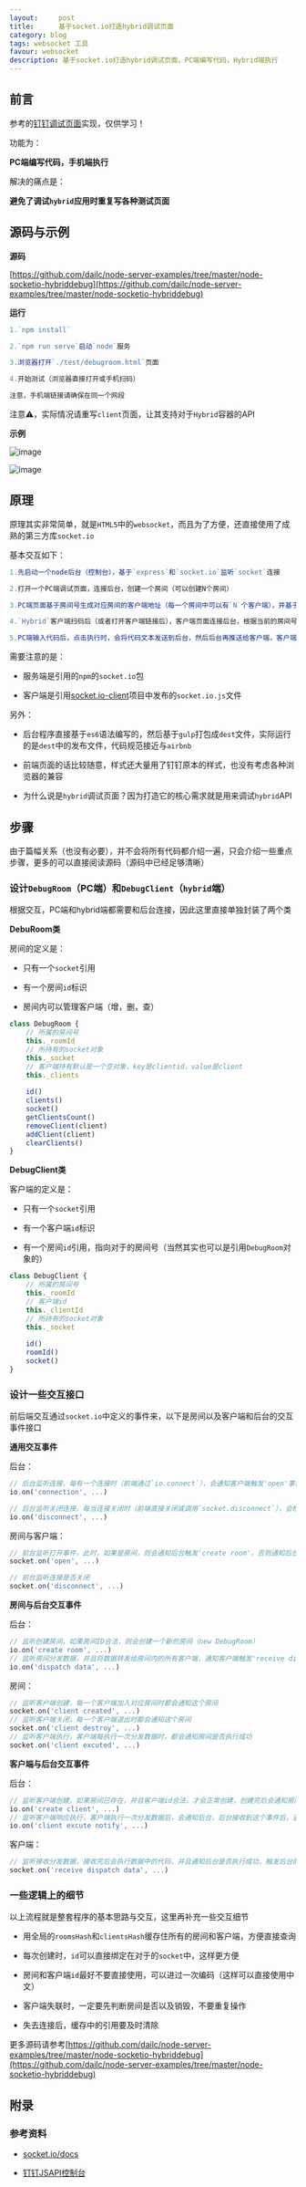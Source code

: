 ```yaml
---
layout:     post
title:      基于socket.io打造hybrid调试页面
category: blog
tags: websocket 工具
favour: websocket
description: 基于socket.io打造hybrid调试页面，PC端编写代码，Hybrid端执行
---
```


## 前言

参考的[钉钉调试页面](https://wsdebug.dingtalk.com/?spm=a219a.7629140.0.0.BHzRGr)实现，仅供学习！

功能为：

__PC端编写代码，手机端执行__

解决的痛点是：

__避免了调试`hybrid`应用时重复写各种测试页面__

## 源码与示例

__源码__

[https://github.com/dailc/node-server-examples/tree/master/node-socketio-hybriddebug](https://github.com/dailc/node-server-examples/tree/master/node-socketio-hybriddebug)

__运行__

```js
1.`npm install`

2.`npm run serve`启动`node`服务

3.浏览器打开`./test/debugroom.html`页面

4.开始测试（浏览器直接打开或手机扫码）

注意，手机端链接请确保在同一个网段
```

注意⚠️，实际情况请重写`client`页面，让其支持对于`Hybrid`容器的API

__示例__

![image](http://upload-images.jianshu.io/upload_images/3437876-e57856c2b0457cef.png?imageMogr2/auto-orient/strip%7CimageView2/2/w/1240)

![image](http://upload-images.jianshu.io/upload_images/3437876-0030c8871cf57100.jpg?imageMogr2/auto-orient/strip%7CimageView2/2/w/1240)

## 原理

原理其实非常简单，就是`HTML5`中的`websocket`，而且为了方便，还直接使用了成熟的第三方库`socket.io`

基本交互如下：

```js
1.先启动一个node后台（控制台），基于`express`和`socket.io`监听`socket`连接

2.打开一个PC端调试页面，连接后台，创建一个房间（可以创建N个房间）

3.PC端页面基于房间号生成对应房间的客户端地址（每一个房间中可以有`N`个客户端），并基于地址创建二维码，方便使用（可以基于`qrcode.js`等库）

4.`Hybrid`客户端扫码后（或者打开客户端链接后），客户端页面连接后台，根据当前的房间号，在房间中创建客户端

5.PC端输入代码后，点击执行时，会将代码文本发送到后台，然后后台再推送给客户端，客户端通过`eval`即可执行这段代码，执行完毕后也可通过同样方式通知PC端
```

需要注意的是：

- 服务端是引用的`npm`的`socket.io`包

- 客户端是引用[socket.io-client](https://github.com/socketio/socket.io-client)项目中发布的`socket.io.js`文件

另外：

- 后台程序直接基于`es6`语法编写的，然后基于`gulp`打包成`dest`文件，实际运行的是`dest`中的发布文件，代码规范接近与`airbnb`

- 前端页面的话比较随意，样式还大量用了钉钉原本的样式，也没有考虑各种浏览器的兼容

- 为什么说是`hybrid`调试页面？因为打造它的核心需求就是用来调试`hybrid`API

## 步骤

由于篇幅关系（也没有必要），并不会将所有代码都介绍一遍，只会介绍一些重点步骤，更多的可以直接阅读源码（源码中已经足够清晰）

### 设计`DebugRoom`（PC端）和`DebugClient`（`hybrid`端）

根据交互，PC端和hybrid端都需要和后台连接，因此这里直接单独封装了两个类

__DebuRoom类__

房间的定义是：

- 只有一个`socket`引用

- 有一个房间`id`标识

- 房间内可以管理客户端（增，删，查）

```js
class DebugRoom {
    // 所属的房间号
    this._roomId
    // 所持有的socket对象
    this._socket
    // 客户端持有默认是一个空对象，key是clientid，value是client
    this._clients
    
    id()
    clients()
    socket()
    getClientsCount()
    removeClient(client)
    addClient(client)
    clearClients()
}
```

__DebugClient类__

客户端的定义是：

- 只有一个`socket`引用

- 有一个客户端`id`标识

- 有一个房间`id`引用，指向对于的房间号（当然其实也可以是引用`DebugRoom`对象的）

```js
class DebugClient {
    // 所属的房间号
    this._roomId
    // 客户端id
    this._clientId
    // 所持有的socket对象
    this._socket
    
    id()
    roomId()
    socket()
}
```

### 设计一些交互接口

前后端交互通过`socket.io`中定义的事件来，以下是房间以及客户端和后台的交互事件接口

__通用交互事件__

后台：

```js
// 后台监听连接，每有一个连接时（前端通过`io.connect`），会通知客户端触发'open'事件
io.on('connection', ...)

// 后台监听关闭连接，每当连接关闭时（前端直接关闭或调用`socket.disconnect`），会检测本地房间与客户端，如果关闭的是客户端，则移除这个客户端，对于的房间下的引用也置空，否则如果是房间，移除并关闭房间内所有的客户端
io.on('disconnect', ...)
```

房间与客户端：

```js
// 前台监听打开事件，此时，如果是房间，则会通知后台触发'create room'，否则通知后台触发'create client'
socket.on('open', ...)

// 前台监听连接是否关闭
socket.on('disconnect', ...)
```

__房间与后台交互事件__

后台：

```js
// 监听创建房间，如果房间ID合法，则会创建一个新的房间（new DebugRoom）
io.on('create room', ...)
// 监听房间分发数据，并且将数据转发给房间内的所有客户端，通知客户端触发'receive dispatch data'事件
io.on('dispatch data', ...)
```

房间：

```js
// 监听客户端创建，每一个客户端加入对应房间时都会通知这个房间
socket.on('client created', ...)
// 监听客户端关闭，每一个客户端退出时都会通知这个房间
socket.on('client destroy', ...)
// 监听客户端执行，客户端每执行一次分发数据时，都会通知房间是否执行成功
socket.on('client excuted', ...)
```

__客户端与后台交互事件__

后台：

```js
// 监听客户端创建，如果房间已存在，并且客户端id合法，才会正常创建，创建完后会通知房间触发'client created'事件
io.on('create client', ...)
// 监听客户端响应执行，客户端执行一次分发数据后，会通知后台，后台接收到这个事件后，通知房间触发'client excuted'事件
io.on('client excute notify', ...)
```

客户端：

```js
// 监听接收分发数据，接收完后会执行数据中的代码，并且通知后台是否执行成功，触发后台的'client excute notify'事件
socket.on('receive dispatch data', ...)
```

### 一些逻辑上的细节

以上流程就是整套程序的基本思路与交互，这里再补充一些交互细节

- 用全局的`roomsHash`和`clientsHash`缓存住所有的房间和客户端，方便直接查询

- 每次创建时，`id`可以直接绑定在对于的`socket`中，这样更方便

- 房间和客户端`id`最好不要直接使用，可以进过一次编码（这样可以直接使用中文）

- 客户端失联时，一定要先判断房间是否以及销毁，不要重复操作

- 失去连接后，缓存中的引用要及时清除

更多源码请参考[https://github.com/dailc/node-server-examples/tree/master/node-socketio-hybriddebug](https://github.com/dailc/node-server-examples/tree/master/node-socketio-hybriddebug)


## 附录

### 参考资料

- [socket.io/docs](https://socket.io/docs/)

- [钉钉JSAPI控制台](https://wsdebug.dingtalk.com/?spm=a219a.7629140.0.0.BHzRGr)